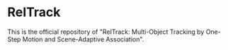 # ReITrack

This is the official repository of "ReITrack: Multi-Object Tracking by One-Step Motion and Scene-Adaptive Association".